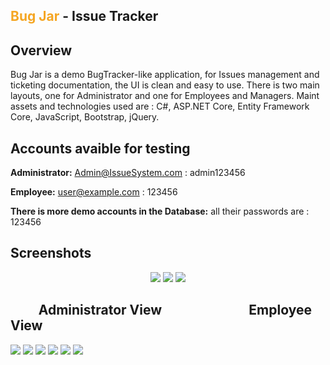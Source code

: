 ## <span style="color:#F5A623">Bug Jar</span> - Issue Tracker

## Overview
Bug Jar is a demo BugTracker-like application, for Issues management and ticketing documentation, the UI is clean and easy to use. There is two main layouts,
 one for Administrator and one for Employees and Managers. Maint assets and technologies used are : C#, ASP.NET Core, Entity Framework Core, JavaScript, Bootstrap, jQuery.



## Accounts avaible for testing 

**Administrator:**  Admin@IssueSystem.com : admin123456

**Employee:**  user@example.com : 123456

**There is more demo accounts in the Database:** all their passwords are : 123456

## Screenshots
<p align="center">
<img src="https://res.cloudinary.com/dmkgrwjes/image/upload/v1649951193/database2_wqzvgl.png" />

<img src="https://res.cloudinary.com/dmkgrwjes/image/upload/v1649888223/IndexUnauthorized_dbesc3.png" />

<img src="https://res.cloudinary.com/dmkgrwjes/image/upload/v1649887632/LoginAndRegister_izpcn8.jpg" />

## &nbsp;&nbsp;&nbsp;&nbsp;&nbsp;&nbsp;&nbsp;&nbsp;&nbsp;Administrator View &nbsp;&nbsp;&nbsp;&nbsp;&nbsp;&nbsp;&nbsp;&nbsp;&nbsp;&nbsp;&nbsp;&nbsp;&nbsp;&nbsp;&nbsp;&nbsp;&nbsp;&nbsp;&nbsp;&nbsp;&nbsp;&nbsp;&nbsp;&nbsp;&nbsp;&nbsp;&nbsp;Employee View
<img src="https://res.cloudinary.com/dmkgrwjes/image/upload/v1649887652/Index_dfrchh.jpg" />

<img src="https://res.cloudinary.com/dmkgrwjes/image/upload/v1649887655/Deparmtnet_dfz96l.jpg" />

<img src="https://res.cloudinary.com/dmkgrwjes/image/upload/v1649953212/ProjectIndexView_fwj8fw.jpg" />

<img src="https://res.cloudinary.com/dmkgrwjes/image/upload/v1649953067/TicketDetailsBoth_hwyvcl.jpg" />

<img src="https://res.cloudinary.com/dmkgrwjes/image/upload/v1649953063/CommentSectionBoth_fytzre.jpg" />

<img src="https://res.cloudinary.com/dmkgrwjes/image/upload/v1649953042/404Denied_dyecj7.jpg" />


</p>
